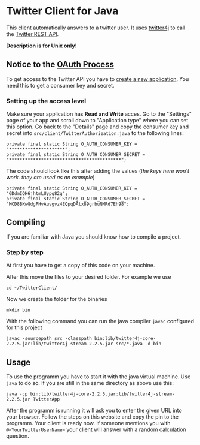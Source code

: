 Twitter Client for Java
=============

This client automatically answers to a twitter user.
It uses [twitter4j](https://github.com/yusuke/twitter4j) to call the [Twitter REST API](https://dev.twitter.com/docs/api).

**Description is for Unix only!**

Notice to the [OAuth Process](https://dev.twitter.com/docs/auth/oauth)
-------

To get access to the Twitter API you have to [create a new application](https://dev.twitter.com/apps/new). You need this to get a consumer key and secret.

### Setting up the access level

Make sure your application has **Read and Write** acces. Go to the "Settings" page of your app and scroll down to "Application type" where you can set this option.
Go back to the "Details" page and copy the consumer key and secret into `src/client/TwitterAuthorization.java` to the following lines:

    private final static String O_AUTH_CONSUMER_KEY = "*********************";
    private final static String O_AUTH_CONSUMER_SECRET = "******************************************";

The code should look like this after adding the values (*the keys here won't work. they are used as an example*)

    private final static String O_AUTH_CONSUMER_KEY = "GDdmIQH6jhtmLUypg82g";
    private final static String O_AUTH_CONSUMER_SECRET = "MCD8BKwGdgPHvAuvgvz4EQpqDAtx89grbuNMRd7Eh98";


Compiling
-------

If you are familiar with Java you should know how to compile a project.

### Step by step

At first you have to get a copy of this code on your machine. 

After this move the files to your desired folder. For example we use

    cd ~/TwitterClient/

Now we create the folder for the binaries

    mkdir bin

With the following command you can run the java compiler `javac` configured 
for this project

    javac -sourcepath src -classpath bin:lib/twitter4j-core-2.2.5.jar:lib/twitter4j-stream-2.2.5.jar src/*.java -d bin

Usage
-------

To use the programm you have to start it with the java virtual machine. Use `java` to do so.
If you are still in the same directory as above use this:

    java -cp bin:lib/twitter4j-core-2.2.5.jar:lib/twitter4j-stream-2.2.5.jar TwitterApp

After the programm is running it will ask you to enter the given URL into your browser. Follow the steps on this website and copy the pin to the programm.
Your client is ready now. If someone mentions you with `@<YourTwitterUserName>` your client will answer with a random calculation question.
